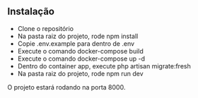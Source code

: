 ## Instalação

- Clone o repositório
- Na pasta raiz do projeto, rode npm install
- Copie .env.example para dentro de .env
- Execute o comando docker-compose build
- Execute o comando docker-compose up -d
- Dentro do container app, execute php artisan migrate:fresh
- Na pasta raiz do projeto, rode npm run dev

O projeto estará rodando na porta 8000.
